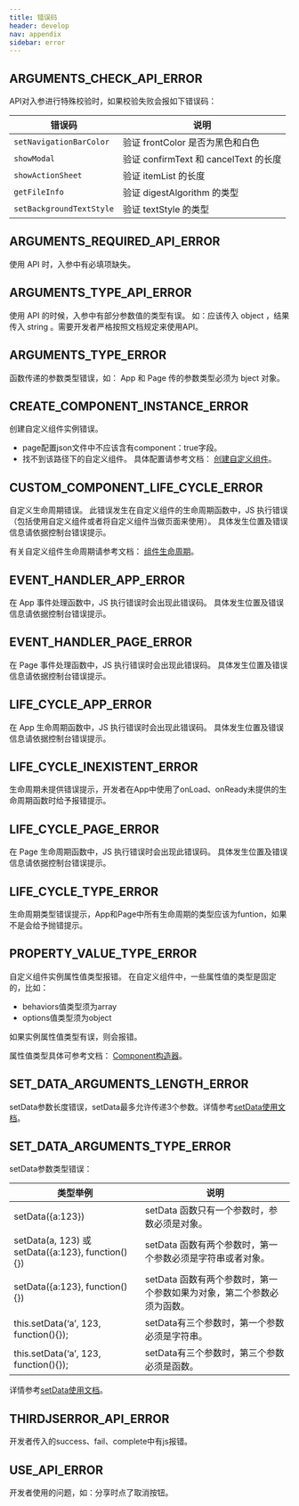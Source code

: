 ```yaml
---
title: 错误码
header: develop
nav: appendix
sidebar: error
---
```


## ARGUMENTS_CHECK_API_ERROR

API对入参进行特殊校验时，如果校验失败会报如下错误码：

|错误码|说明|
|--|--|
| `setNavigationBarColor`|验证 frontColor 是否为黑色和白色|
|`showModal`|验证 confirmText 和 cancelText 的长度|
| `showActionSheet`|验证 itemList 的长度|
|`getFileInfo`|验证 digestAlgorithm 的类型|
|`setBackgroundTextStyle`|验证 textStyle 的类型|

## ARGUMENTS_REQUIRED_API_ERROR

使用 API 时，入参中有必填项缺失。

## ARGUMENTS_TYPE_API_ERROR

使用 API 的时候，入参中有部分参数值的类型有误。
如：应该传入 object ，结果传入 string 。需要开发者严格按照文档规定来使用API。

## ARGUMENTS_TYPE_ERROR

函数传递的参数类型错误，如： 
App 和 Page 传的参数类型必须为 bject 对象。

## CREATE_COMPONENT_INSTANCE_ERROR

创建自定义组件实例错误。

* page配置json文件中不应该含有component：true字段。
* 找不到该路径下的自定义组件。
具体配置请参考文档： <a href="https://smartprogram.baidu.com/docs/develop/framework/custom-component/ ">创建自定义组件</a>。

## CUSTOM_COMPONENT_LIFE_CYCLE_ERROR

自定义生命周期错误。
此错误发生在自定义组件的生命周期函数中，JS 执行错误（包括使用自定义组件或者将自定义组件当做页面来使用）。 
具体发生位置及错误信息请依据控制台错误提示。

有关自定义组件生命周期请参考文档： <a href="https://smartprogram.baidu.com/docs/develop/framework/custom-component_lifetimes/">组件生命周期</a>。

## EVENT_HANDLER_APP_ERROR

在 App 事件处理函数中，JS 执行错误时会出现此错误码。 
具体发生位置及错误信息请依据控制台错误提示。

## EVENT_HANDLER_PAGE_ERROR

在 Page 事件处理函数中，JS 执行错误时会出现此错误码。 
具体发生位置及错误信息请依据控制台错误提示。

## LIFE_CYCLE_APP_ERROR

在 App 生命周期函数中，JS 执行错误时会出现此错误码。 
具体发生位置及错误信息请依据控制台错误提示。

## LIFE_CYCLE_INEXISTENT_ERROR

生命周期未提供错误提示，开发者在App中使用了onLoad、onReady未提供的生命周期函数时给予报错提示。

## LIFE_CYCLE_PAGE_ERROR

在 Page 生命周期函数中，JS 执行错误时会出现此错误码。 
具体发生位置及错误信息请依据控制台错误提示。

## LIFE_CYCLE_TYPE_ERROR

生命周期类型错误提示，App和Page中所有生命周期的类型应该为funtion，如果不是会给予抛错提示。

## PROPERTY_VALUE_TYPE_ERROR

自定义组件实例属性值类型报错。
在自定义组件中，一些属性值的类型是固定的，比如： 
- behaviors值类型须为array 
- options值类型须为object

如果实例属性值类型有误，则会报错。

属性值类型具体可参考文档： <a href="https://smartprogram.baidu.com/docs/develop/framework/custom-component_comp/">Component构造器</a>。

## SET_DATA_ARGUMENTS_LENGTH_ERROR

setData参数长度错误，setData最多允许传递3个参数。详情参考<a href="https://smartprogram.baidu.com/docs/develop/framework/app_service_page/#Page-prototype-setData/">setData使用文档</a>。

## SET_DATA_ARGUMENTS_TYPE_ERROR

setData参数类型错误：

|类型举例|说明|
|--|--|
|setData({a:123})|setData 函数只有一个参数时，参数必须是对象。 |
|setData(a, 123) 或 setData({a:123}, function(){})|setData 函数有两个参数时，第一个参数必须是字符串或者对象。 | 
|setData({a:123}, function(){})|setData 函数有两个参数时，第一个参数如果为对象，第二个参数必须为函数。 |
|this.setData(‘a’, 123, function(){});|setData有三个参数时，第一个参数必须是字符串。 |
|this.setData(‘a’, 123, function(){});|setData有三个参数时，第三个参数必须是函数。 |

详情参考<a href="https://smartprogram.baidu.com/docs/develop/framework/app_service_page/#Page-prototype-setData/">setData使用文档</a>。

## THIRDJSERROR_API_ERROR

开发者传入的success、fail、complete中有js报错。

## USE_API_ERROR

开发者使用的问题，如：分享时点了取消按钮。


